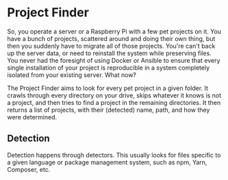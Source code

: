 # Project Finder
So, you operate a server or a Raspberry Pi with a few pet projects on it. You have a bunch of projects, scattered around and doing their own thing, but then you suddenly have to migrate all of those projects. You're can't back up the server data, or need to reinstall the system while preserving files. You never had the foresight of using Docker or Ansible to ensure that every single installation of your project is reproducible in a system completely isolated from your existing server. What now?

The Project Finder aims to look for every pet project in a given folder. It crawls through every directory on your drive, skips whatever it knows is not a project, and then tries to find a project in the remaining directories. It then returns a list of projects, with their (detected) name, path, and how they were determined.

## Detection

Detection happens through detectors. This usually looks for files specific to a given language or package management system, such as npm, Yarn, Composer, etc.
